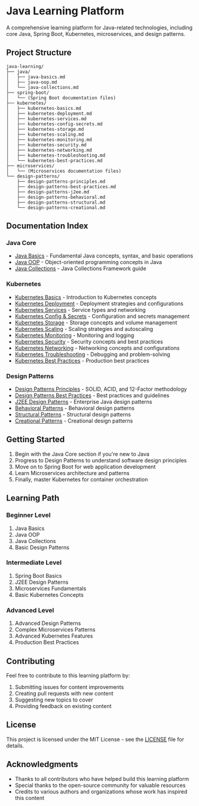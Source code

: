 # Java Learning Platform

A comprehensive learning platform for Java-related technologies, including core Java, Spring Boot, Kubernetes, microservices, and design patterns.

## Project Structure

```
java-learning/
├── java/
│   ├── java-basics.md
│   ├── java-oop.md
│   └── java-collections.md
├── spring-boot/
│   └── (Spring Boot documentation files)
├── kubernetes/
│   ├── kubernetes-basics.md
│   ├── kubernetes-deployment.md
│   ├── kubernetes-services.md
│   ├── kubernetes-config-secrets.md
│   ├── kubernetes-storage.md
│   ├── kubernetes-scaling.md
│   ├── kubernetes-monitoring.md
│   ├── kubernetes-security.md
│   ├── kubernetes-networking.md
│   ├── kubernetes-troubleshooting.md
│   └── kubernetes-best-practices.md
├── microservices/
│   └── (Microservices documentation files)
└── design-patterns/
    ├── design-patterns-principles.md
    ├── design-patterns-best-practices.md
    ├── design-patterns-j2ee.md
    ├── design-patterns-behavioral.md
    ├── design-patterns-structural.md
    └── design-patterns-creational.md
```

## Documentation Index

### Java Core
- [Java Basics](java/java-basics.md) - Fundamental Java concepts, syntax, and basic operations
- [Java OOP](java/java-oop.md) - Object-oriented programming concepts in Java
- [Java Collections](java/java-collections.md) - Java Collections Framework guide

### Kubernetes
- [Kubernetes Basics](kubernetes/kubernetes-basics.md) - Introduction to Kubernetes concepts
- [Kubernetes Deployment](kubernetes/kubernetes-deployment.md) - Deployment strategies and configurations
- [Kubernetes Services](kubernetes/kubernetes-services.md) - Service types and networking
- [Kubernetes Config & Secrets](kubernetes/kubernetes-config-secrets.md) - Configuration and secrets management
- [Kubernetes Storage](kubernetes/kubernetes-storage.md) - Storage concepts and volume management
- [Kubernetes Scaling](kubernetes/kubernetes-scaling.md) - Scaling strategies and autoscaling
- [Kubernetes Monitoring](kubernetes/kubernetes-monitoring.md) - Monitoring and logging
- [Kubernetes Security](kubernetes/kubernetes-security.md) - Security concepts and best practices
- [Kubernetes Networking](kubernetes/kubernetes-networking.md) - Networking concepts and configurations
- [Kubernetes Troubleshooting](kubernetes/kubernetes-troubleshooting.md) - Debugging and problem-solving
- [Kubernetes Best Practices](kubernetes/kubernetes-best-practices.md) - Production best practices

### Design Patterns
- [Design Patterns Principles](design-patterns/design-patterns-principles.md) - SOLID, ACID, and 12-Factor methodology
- [Design Patterns Best Practices](design-patterns/design-patterns-best-practices.md) - Best practices and guidelines
- [J2EE Design Patterns](design-patterns/design-patterns-j2ee.md) - Enterprise Java design patterns
- [Behavioral Patterns](design-patterns/design-patterns-behavioral.md) - Behavioral design patterns
- [Structural Patterns](design-patterns/design-patterns-structural.md) - Structural design patterns
- [Creational Patterns](design-patterns/design-patterns-creational.md) - Creational design patterns

## Getting Started

1. Begin with the Java Core section if you're new to Java
2. Progress to Design Patterns to understand software design principles
3. Move on to Spring Boot for web application development
4. Learn Microservices architecture and patterns
5. Finally, master Kubernetes for container orchestration

## Learning Path

### Beginner Level
1. Java Basics
2. Java OOP
3. Java Collections
4. Basic Design Patterns

### Intermediate Level
1. Spring Boot Basics
2. J2EE Design Patterns
3. Microservices Fundamentals
4. Basic Kubernetes Concepts

### Advanced Level
1. Advanced Design Patterns
2. Complex Microservices Patterns
3. Advanced Kubernetes Features
4. Production Best Practices

## Contributing

Feel free to contribute to this learning platform by:
1. Submitting issues for content improvements
2. Creating pull requests with new content
3. Suggesting new topics to cover
4. Providing feedback on existing content

## License

This project is licensed under the MIT License - see the [LICENSE](LICENSE) file for details.

## Acknowledgments

- Thanks to all contributors who have helped build this learning platform
- Special thanks to the open-source community for valuable resources
- Credits to various authors and organizations whose work has inspired this content 